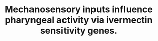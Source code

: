 ---
annotations:
- type: Pathway Ontology
  value: mechanotransduction pathway
- type: Pathway Ontology
  value: signaling pathway
authors:
- Nbhatla
- Thomas
- MaintBot
- Khanspers
- Elisa
- RaatsS
description: ''
last-edited: 2021-05-27
organisms:
- Caenorhabditis elegans
redirect_from:
- /index.php/Pathway:WP1765
- /instance/WP1765
schema-jsonld:
- '@context': https://schema.org/
  '@id': https://wikipathways.github.io/pathways/WP1765.html
  '@type': Dataset
  creator:
    '@type': Organization
    name: WikiPathways
  description: ''
  keywords:
  - unc-7
  - Harsh tail touch
  - Pumping
  - eat-18
  - unc-25
  - goa-1
  - avr-15
  - eat-2
  - eat-4
  - egl-30
  - avr-14
  license: CC0
  name: Mechanosensory inputs influence pharyngeal activity via ivermectin sensitivity
    genes.
seo: CreativeWork
title: Mechanosensory inputs influence pharyngeal activity via ivermectin sensitivity
  genes.
wpid: WP1765
---